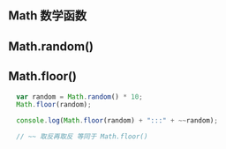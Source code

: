 ## Math 数学函数
## Math.random()
## Math.floor()
```javascript
  var random = Math.random() * 10;
  Math.floor(random);

  console.log(Math.floor(random) + ":::" + ~~random);

  // ~~ 取反再取反 等同于 Math.floor()
```
